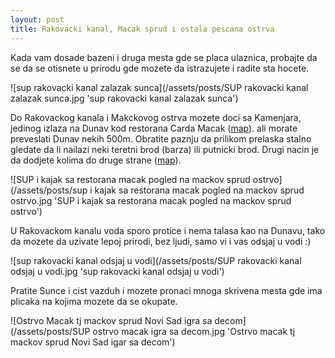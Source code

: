 ```yaml
---
layout: post
title: Rakovacki kanal, Macak sprud i ostala pescana ostrva
---
```


Kada vam dosade bazeni i druga mesta gde se placa ulaznica, probajte da se
da se otisnete u prirodu gde mozete da istrazujete i radite sta hocete.

![sup rakovacki kanal zalazak sunca](/assets/posts/SUP rakovacki kanal zalazak sunca.jpg 'sup rakovacki kanal zalazak sunca')

Do Rakovackog kanala i Makckovog ostrva mozete doci sa Kamenjara, jedinog izlaza na Dunav kod restorana  Carda Macak ([map](https://www.google.com/maps/place/Чарда+Мачак/@45.2254364,19.8063578,15z/data=!4m5!3m4!1s0x0:0xbc35905ca940d5f7!8m2!3d45.2258019!4d19.8003513)).
ali morate preveslati Dunav nekih 500m. Obratite paznju da prilikom prelaska stalno
gledate da li nailazi neki teretni brod (barza) ili putnicki brod. Drugi nacin
je da dodjete kolima do druge strane
([map](https://www.google.com/maps/place/Čarda+dunavski+biser/@45.2184462,19.8004516,17z/data=!4m5!3m4!1s0x475b0f5caec52a19:0x938c096d0ec77680!8m2!3d45.2176984!4d19.8069294)).

![SUP i kajak sa restorana macak pogled na mackov sprud ostrvo](/assets/posts/sup i kajak sa restorana macak pogled na mackov sprud ostrvo.jpg 'SUP i kajak sa restorana macak pogled na mackov sprud ostrvo')

U Rakovackom kanalu voda sporo protice i nema talasa kao na Dunavu, tako da
mozete da uzivate lepoj prirodi, bez ljudi, samo vi i vas odsjaj u vodi :)

![sup rakovacki kanal odsjaj u vodi](/assets/posts/SUP rakovacki kanal odsjaj u vodi.jpg 'sup rakovacki kanal odsjaj u vodi')

Pratite Sunce i cist vazduh i mozete pronaci mnoga skrivena mesta gde ima
plicaka na kojima mozete da se okupate.


![Ostrvo Macak tj mackov sprud Novi Sad igra sa decom](/assets/posts/SUP ostrvo macak igra sa decom.jpg
 'Ostrvo macak tj mackov sprud Novi Sad igar sa decom')

